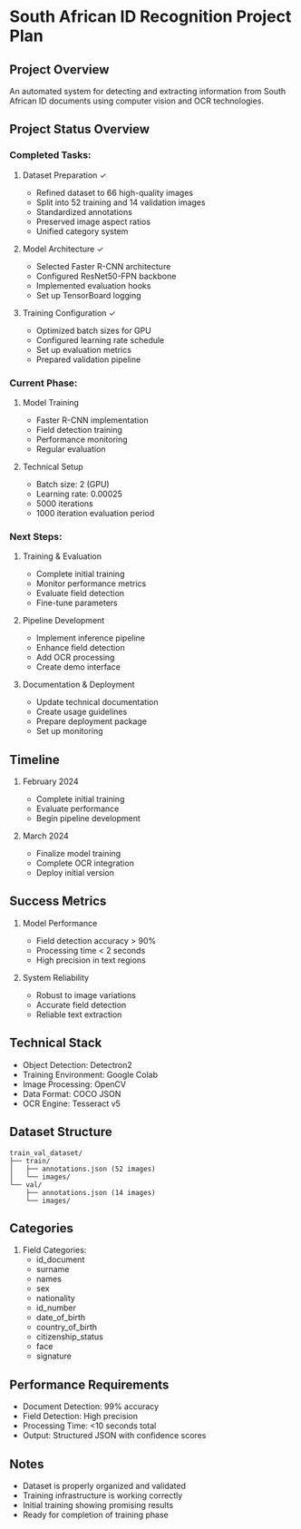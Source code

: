 # South African ID Recognition Project Plan

## Project Overview
An automated system for detecting and extracting information from South African ID documents using computer vision and OCR technologies.

## Project Status Overview

### Completed Tasks:
1. Dataset Preparation ✓
   - Refined dataset to 66 high-quality images
   - Split into 52 training and 14 validation images
   - Standardized annotations
   - Preserved image aspect ratios
   - Unified category system

2. Model Architecture ✓
   - Selected Faster R-CNN architecture
   - Configured ResNet50-FPN backbone
   - Implemented evaluation hooks
   - Set up TensorBoard logging

3. Training Configuration ✓
   - Optimized batch sizes for GPU
   - Configured learning rate schedule
   - Set up evaluation metrics
   - Prepared validation pipeline

### Current Phase:
1. Model Training
   - Faster R-CNN implementation
   - Field detection training
   - Performance monitoring
   - Regular evaluation

2. Technical Setup
   - Batch size: 2 (GPU)
   - Learning rate: 0.00025
   - 5000 iterations
   - 1000 iteration evaluation period

### Next Steps:
1. Training & Evaluation
   - Complete initial training
   - Monitor performance metrics
   - Evaluate field detection
   - Fine-tune parameters

2. Pipeline Development
   - Implement inference pipeline
   - Enhance field detection
   - Add OCR processing
   - Create demo interface

3. Documentation & Deployment
   - Update technical documentation
   - Create usage guidelines
   - Prepare deployment package
   - Set up monitoring

## Timeline
1. February 2024
   - Complete initial training
   - Evaluate performance
   - Begin pipeline development

2. March 2024
   - Finalize model training
   - Complete OCR integration
   - Deploy initial version

## Success Metrics
1. Model Performance
   - Field detection accuracy > 90%
   - Processing time < 2 seconds
   - High precision in text regions

2. System Reliability
   - Robust to image variations
   - Accurate field detection
   - Reliable text extraction

## Technical Stack
- Object Detection: Detectron2
- Training Environment: Google Colab
- Image Processing: OpenCV
- Data Format: COCO JSON
- OCR Engine: Tesseract v5

## Dataset Structure
```
train_val_dataset/
├── train/
│   ├── annotations.json (52 images)
│   └── images/
└── val/
    ├── annotations.json (14 images)
    └── images/
```

## Categories
1. Field Categories:
   - id_document
   - surname
   - names
   - sex
   - nationality
   - id_number
   - date_of_birth
   - country_of_birth
   - citizenship_status
   - face
   - signature

## Performance Requirements
- Document Detection: 99% accuracy
- Field Detection: High precision
- Processing Time: <10 seconds total
- Output: Structured JSON with confidence scores

## Notes
- Dataset is properly organized and validated
- Training infrastructure is working correctly
- Initial training showing promising results
- Ready for completion of training phase
